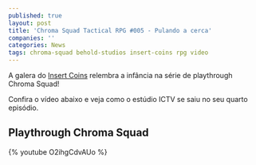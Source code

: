 ```yaml
---
published: true
layout: post
title: 'Chroma Squad Tactical RPG #005 - Pulando a cerca'
companies: ''
categories: News
tags: chroma-squad behold-studios insert-coins rpg video
---
```



A galera do <a href="https://www.youtube.com/channel/UC0cCb4TkyLLo3NYbNpealRA" target="_blank">Insert Coins</a>
 relembra a infância na série de playthrough Chroma Squad!

Confira o vídeo abaixo e veja como o estúdio ICTV se saiu no seu quarto episódio.

## Playthrough Chroma Squad
{% youtube O2ihgCdvAUo %}


